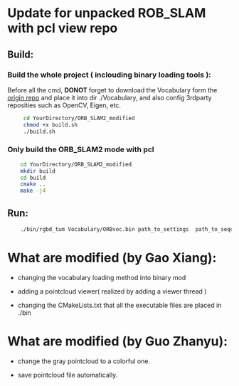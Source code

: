 # Update for unpacked ROB_SLAM with pcl view repo

## Build:

### Build the whole project ( inclouding binary loading tools ):

Before all the cmd, **DONOT** forget to download the Vocabulary form the [origin repo](https://github.com/raulmur/ORB_SLAM2) and place it into dir ./Vocabulary, and also config 3rdparty reposities such as OpenCV, Eigen, etc.

```bash
     cd YourDirectory/ORB_SLAM2_modified
     chmod +x build.sh
     ./build.sh
```

### Only build the ORB_SLAM2 mode with pcl

```bash
    cd YourDirectory/ORB_SLAM2_modified
    mkdir build
    cd build
    cmake ..
    make -j4
```

## Run:

```bash
    ./bin/rgbd_tum Vocabulary/ORBvoc.bin path_to_settings  path_to_sequence path_to_association
```

# What are modified (by Gao Xiang):

* changing the vocabulary loading method into binary mod

* adding a pointcloud viewer( realized by adding a viewer thread )

* changing the CMakeLists.txt that all the executable files are placed in ./bin

# What are modified (by Guo Zhanyu):

* change the gray pointcloud to a colorful one.

* save pointcloud file automatically.
